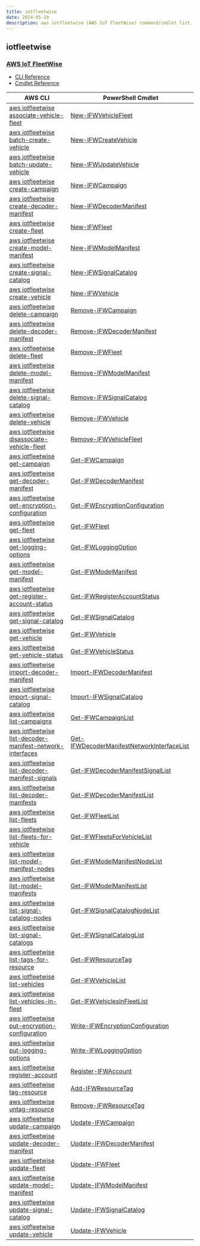 ```yaml
---
title: iotfleetwise
date: 2024-05-19
description: aws iotfleetwise (AWS IoT FleetWise) command/cmdlet list.
---
```


## iotfleetwise

### [AWS IoT FleetWise](https://aws.amazon.com/iot-fleetwise/)

* [CLI Reference](https://awscli.amazonaws.com/v2/documentation/api/latest/reference/iotfleetwise/index.html)
* [Cmdlet Reference](https://docs.aws.amazon.com/powershell/latest/reference/items/IoTFleetWise_cmdlets.html)

|AWS CLI|PowerShell Cmdlet|
|----|----|
|[aws iotfleetwise associate-vehicle-fleet](https://awscli.amazonaws.com/v2/documentation/api/latest/reference/iotfleetwise/associate-vehicle-fleet.html)|[New-IFWVehicleFleet](https://docs.aws.amazon.com/powershell/latest/reference/items/New-IFWVehicleFleet.html)|
|[aws iotfleetwise batch-create-vehicle](https://awscli.amazonaws.com/v2/documentation/api/latest/reference/iotfleetwise/batch-create-vehicle.html)|[New-IFWCreateVehicle](https://docs.aws.amazon.com/powershell/latest/reference/items/New-IFWCreateVehicle.html)|
|[aws iotfleetwise batch-update-vehicle](https://awscli.amazonaws.com/v2/documentation/api/latest/reference/iotfleetwise/batch-update-vehicle.html)|[New-IFWUpdateVehicle](https://docs.aws.amazon.com/powershell/latest/reference/items/New-IFWUpdateVehicle.html)|
|[aws iotfleetwise create-campaign](https://awscli.amazonaws.com/v2/documentation/api/latest/reference/iotfleetwise/create-campaign.html)|[New-IFWCampaign](https://docs.aws.amazon.com/powershell/latest/reference/items/New-IFWCampaign.html)|
|[aws iotfleetwise create-decoder-manifest](https://awscli.amazonaws.com/v2/documentation/api/latest/reference/iotfleetwise/create-decoder-manifest.html)|[New-IFWDecoderManifest](https://docs.aws.amazon.com/powershell/latest/reference/items/New-IFWDecoderManifest.html)|
|[aws iotfleetwise create-fleet](https://awscli.amazonaws.com/v2/documentation/api/latest/reference/iotfleetwise/create-fleet.html)|[New-IFWFleet](https://docs.aws.amazon.com/powershell/latest/reference/items/New-IFWFleet.html)|
|[aws iotfleetwise create-model-manifest](https://awscli.amazonaws.com/v2/documentation/api/latest/reference/iotfleetwise/create-model-manifest.html)|[New-IFWModelManifest](https://docs.aws.amazon.com/powershell/latest/reference/items/New-IFWModelManifest.html)|
|[aws iotfleetwise create-signal-catalog](https://awscli.amazonaws.com/v2/documentation/api/latest/reference/iotfleetwise/create-signal-catalog.html)|[New-IFWSignalCatalog](https://docs.aws.amazon.com/powershell/latest/reference/items/New-IFWSignalCatalog.html)|
|[aws iotfleetwise create-vehicle](https://awscli.amazonaws.com/v2/documentation/api/latest/reference/iotfleetwise/create-vehicle.html)|[New-IFWVehicle](https://docs.aws.amazon.com/powershell/latest/reference/items/New-IFWVehicle.html)|
|[aws iotfleetwise delete-campaign](https://awscli.amazonaws.com/v2/documentation/api/latest/reference/iotfleetwise/delete-campaign.html)|[Remove-IFWCampaign](https://docs.aws.amazon.com/powershell/latest/reference/items/Remove-IFWCampaign.html)|
|[aws iotfleetwise delete-decoder-manifest](https://awscli.amazonaws.com/v2/documentation/api/latest/reference/iotfleetwise/delete-decoder-manifest.html)|[Remove-IFWDecoderManifest](https://docs.aws.amazon.com/powershell/latest/reference/items/Remove-IFWDecoderManifest.html)|
|[aws iotfleetwise delete-fleet](https://awscli.amazonaws.com/v2/documentation/api/latest/reference/iotfleetwise/delete-fleet.html)|[Remove-IFWFleet](https://docs.aws.amazon.com/powershell/latest/reference/items/Remove-IFWFleet.html)|
|[aws iotfleetwise delete-model-manifest](https://awscli.amazonaws.com/v2/documentation/api/latest/reference/iotfleetwise/delete-model-manifest.html)|[Remove-IFWModelManifest](https://docs.aws.amazon.com/powershell/latest/reference/items/Remove-IFWModelManifest.html)|
|[aws iotfleetwise delete-signal-catalog](https://awscli.amazonaws.com/v2/documentation/api/latest/reference/iotfleetwise/delete-signal-catalog.html)|[Remove-IFWSignalCatalog](https://docs.aws.amazon.com/powershell/latest/reference/items/Remove-IFWSignalCatalog.html)|
|[aws iotfleetwise delete-vehicle](https://awscli.amazonaws.com/v2/documentation/api/latest/reference/iotfleetwise/delete-vehicle.html)|[Remove-IFWVehicle](https://docs.aws.amazon.com/powershell/latest/reference/items/Remove-IFWVehicle.html)|
|[aws iotfleetwise disassociate-vehicle-fleet](https://awscli.amazonaws.com/v2/documentation/api/latest/reference/iotfleetwise/disassociate-vehicle-fleet.html)|[Remove-IFWVehicleFleet](https://docs.aws.amazon.com/powershell/latest/reference/items/Remove-IFWVehicleFleet.html)|
|[aws iotfleetwise get-campaign](https://awscli.amazonaws.com/v2/documentation/api/latest/reference/iotfleetwise/get-campaign.html)|[Get-IFWCampaign](https://docs.aws.amazon.com/powershell/latest/reference/items/Get-IFWCampaign.html)|
|[aws iotfleetwise get-decoder-manifest](https://awscli.amazonaws.com/v2/documentation/api/latest/reference/iotfleetwise/get-decoder-manifest.html)|[Get-IFWDecoderManifest](https://docs.aws.amazon.com/powershell/latest/reference/items/Get-IFWDecoderManifest.html)|
|[aws iotfleetwise get-encryption-configuration](https://awscli.amazonaws.com/v2/documentation/api/latest/reference/iotfleetwise/get-encryption-configuration.html)|[Get-IFWEncryptionConfiguration](https://docs.aws.amazon.com/powershell/latest/reference/items/Get-IFWEncryptionConfiguration.html)|
|[aws iotfleetwise get-fleet](https://awscli.amazonaws.com/v2/documentation/api/latest/reference/iotfleetwise/get-fleet.html)|[Get-IFWFleet](https://docs.aws.amazon.com/powershell/latest/reference/items/Get-IFWFleet.html)|
|[aws iotfleetwise get-logging-options](https://awscli.amazonaws.com/v2/documentation/api/latest/reference/iotfleetwise/get-logging-options.html)|[Get-IFWLoggingOption](https://docs.aws.amazon.com/powershell/latest/reference/items/Get-IFWLoggingOption.html)|
|[aws iotfleetwise get-model-manifest](https://awscli.amazonaws.com/v2/documentation/api/latest/reference/iotfleetwise/get-model-manifest.html)|[Get-IFWModelManifest](https://docs.aws.amazon.com/powershell/latest/reference/items/Get-IFWModelManifest.html)|
|[aws iotfleetwise get-register-account-status](https://awscli.amazonaws.com/v2/documentation/api/latest/reference/iotfleetwise/get-register-account-status.html)|[Get-IFWRegisterAccountStatus](https://docs.aws.amazon.com/powershell/latest/reference/items/Get-IFWRegisterAccountStatus.html)|
|[aws iotfleetwise get-signal-catalog](https://awscli.amazonaws.com/v2/documentation/api/latest/reference/iotfleetwise/get-signal-catalog.html)|[Get-IFWSignalCatalog](https://docs.aws.amazon.com/powershell/latest/reference/items/Get-IFWSignalCatalog.html)|
|[aws iotfleetwise get-vehicle](https://awscli.amazonaws.com/v2/documentation/api/latest/reference/iotfleetwise/get-vehicle.html)|[Get-IFWVehicle](https://docs.aws.amazon.com/powershell/latest/reference/items/Get-IFWVehicle.html)|
|[aws iotfleetwise get-vehicle-status](https://awscli.amazonaws.com/v2/documentation/api/latest/reference/iotfleetwise/get-vehicle-status.html)|[Get-IFWVehicleStatus](https://docs.aws.amazon.com/powershell/latest/reference/items/Get-IFWVehicleStatus.html)|
|[aws iotfleetwise import-decoder-manifest](https://awscli.amazonaws.com/v2/documentation/api/latest/reference/iotfleetwise/import-decoder-manifest.html)|[Import-IFWDecoderManifest](https://docs.aws.amazon.com/powershell/latest/reference/items/Import-IFWDecoderManifest.html)|
|[aws iotfleetwise import-signal-catalog](https://awscli.amazonaws.com/v2/documentation/api/latest/reference/iotfleetwise/import-signal-catalog.html)|[Import-IFWSignalCatalog](https://docs.aws.amazon.com/powershell/latest/reference/items/Import-IFWSignalCatalog.html)|
|[aws iotfleetwise list-campaigns](https://awscli.amazonaws.com/v2/documentation/api/latest/reference/iotfleetwise/list-campaigns.html)|[Get-IFWCampaignList](https://docs.aws.amazon.com/powershell/latest/reference/items/Get-IFWCampaignList.html)|
|[aws iotfleetwise list-decoder-manifest-network-interfaces](https://awscli.amazonaws.com/v2/documentation/api/latest/reference/iotfleetwise/list-decoder-manifest-network-interfaces.html)|[Get-IFWDecoderManifestNetworkInterfaceList](https://docs.aws.amazon.com/powershell/latest/reference/items/Get-IFWDecoderManifestNetworkInterfaceList.html)|
|[aws iotfleetwise list-decoder-manifest-signals](https://awscli.amazonaws.com/v2/documentation/api/latest/reference/iotfleetwise/list-decoder-manifest-signals.html)|[Get-IFWDecoderManifestSignalList](https://docs.aws.amazon.com/powershell/latest/reference/items/Get-IFWDecoderManifestSignalList.html)|
|[aws iotfleetwise list-decoder-manifests](https://awscli.amazonaws.com/v2/documentation/api/latest/reference/iotfleetwise/list-decoder-manifests.html)|[Get-IFWDecoderManifestList](https://docs.aws.amazon.com/powershell/latest/reference/items/Get-IFWDecoderManifestList.html)|
|[aws iotfleetwise list-fleets](https://awscli.amazonaws.com/v2/documentation/api/latest/reference/iotfleetwise/list-fleets.html)|[Get-IFWFleetList](https://docs.aws.amazon.com/powershell/latest/reference/items/Get-IFWFleetList.html)|
|[aws iotfleetwise list-fleets-for-vehicle](https://awscli.amazonaws.com/v2/documentation/api/latest/reference/iotfleetwise/list-fleets-for-vehicle.html)|[Get-IFWFleetsForVehicleList](https://docs.aws.amazon.com/powershell/latest/reference/items/Get-IFWFleetsForVehicleList.html)|
|[aws iotfleetwise list-model-manifest-nodes](https://awscli.amazonaws.com/v2/documentation/api/latest/reference/iotfleetwise/list-model-manifest-nodes.html)|[Get-IFWModelManifestNodeList](https://docs.aws.amazon.com/powershell/latest/reference/items/Get-IFWModelManifestNodeList.html)|
|[aws iotfleetwise list-model-manifests](https://awscli.amazonaws.com/v2/documentation/api/latest/reference/iotfleetwise/list-model-manifests.html)|[Get-IFWModelManifestList](https://docs.aws.amazon.com/powershell/latest/reference/items/Get-IFWModelManifestList.html)|
|[aws iotfleetwise list-signal-catalog-nodes](https://awscli.amazonaws.com/v2/documentation/api/latest/reference/iotfleetwise/list-signal-catalog-nodes.html)|[Get-IFWSignalCatalogNodeList](https://docs.aws.amazon.com/powershell/latest/reference/items/Get-IFWSignalCatalogNodeList.html)|
|[aws iotfleetwise list-signal-catalogs](https://awscli.amazonaws.com/v2/documentation/api/latest/reference/iotfleetwise/list-signal-catalogs.html)|[Get-IFWSignalCatalogList](https://docs.aws.amazon.com/powershell/latest/reference/items/Get-IFWSignalCatalogList.html)|
|[aws iotfleetwise list-tags-for-resource](https://awscli.amazonaws.com/v2/documentation/api/latest/reference/iotfleetwise/list-tags-for-resource.html)|[Get-IFWResourceTag](https://docs.aws.amazon.com/powershell/latest/reference/items/Get-IFWResourceTag.html)|
|[aws iotfleetwise list-vehicles](https://awscli.amazonaws.com/v2/documentation/api/latest/reference/iotfleetwise/list-vehicles.html)|[Get-IFWVehicleList](https://docs.aws.amazon.com/powershell/latest/reference/items/Get-IFWVehicleList.html)|
|[aws iotfleetwise list-vehicles-in-fleet](https://awscli.amazonaws.com/v2/documentation/api/latest/reference/iotfleetwise/list-vehicles-in-fleet.html)|[Get-IFWVehiclesInFleetList](https://docs.aws.amazon.com/powershell/latest/reference/items/Get-IFWVehiclesInFleetList.html)|
|[aws iotfleetwise put-encryption-configuration](https://awscli.amazonaws.com/v2/documentation/api/latest/reference/iotfleetwise/put-encryption-configuration.html)|[Write-IFWEncryptionConfiguration](https://docs.aws.amazon.com/powershell/latest/reference/items/Write-IFWEncryptionConfiguration.html)|
|[aws iotfleetwise put-logging-options](https://awscli.amazonaws.com/v2/documentation/api/latest/reference/iotfleetwise/put-logging-options.html)|[Write-IFWLoggingOption](https://docs.aws.amazon.com/powershell/latest/reference/items/Write-IFWLoggingOption.html)|
|[aws iotfleetwise register-account](https://awscli.amazonaws.com/v2/documentation/api/latest/reference/iotfleetwise/register-account.html)|[Register-IFWAccount](https://docs.aws.amazon.com/powershell/latest/reference/items/Register-IFWAccount.html)|
|[aws iotfleetwise tag-resource](https://awscli.amazonaws.com/v2/documentation/api/latest/reference/iotfleetwise/tag-resource.html)|[Add-IFWResourceTag](https://docs.aws.amazon.com/powershell/latest/reference/items/Add-IFWResourceTag.html)|
|[aws iotfleetwise untag-resource](https://awscli.amazonaws.com/v2/documentation/api/latest/reference/iotfleetwise/untag-resource.html)|[Remove-IFWResourceTag](https://docs.aws.amazon.com/powershell/latest/reference/items/Remove-IFWResourceTag.html)|
|[aws iotfleetwise update-campaign](https://awscli.amazonaws.com/v2/documentation/api/latest/reference/iotfleetwise/update-campaign.html)|[Update-IFWCampaign](https://docs.aws.amazon.com/powershell/latest/reference/items/Update-IFWCampaign.html)|
|[aws iotfleetwise update-decoder-manifest](https://awscli.amazonaws.com/v2/documentation/api/latest/reference/iotfleetwise/update-decoder-manifest.html)|[Update-IFWDecoderManifest](https://docs.aws.amazon.com/powershell/latest/reference/items/Update-IFWDecoderManifest.html)|
|[aws iotfleetwise update-fleet](https://awscli.amazonaws.com/v2/documentation/api/latest/reference/iotfleetwise/update-fleet.html)|[Update-IFWFleet](https://docs.aws.amazon.com/powershell/latest/reference/items/Update-IFWFleet.html)|
|[aws iotfleetwise update-model-manifest](https://awscli.amazonaws.com/v2/documentation/api/latest/reference/iotfleetwise/update-model-manifest.html)|[Update-IFWModelManifest](https://docs.aws.amazon.com/powershell/latest/reference/items/Update-IFWModelManifest.html)|
|[aws iotfleetwise update-signal-catalog](https://awscli.amazonaws.com/v2/documentation/api/latest/reference/iotfleetwise/update-signal-catalog.html)|[Update-IFWSignalCatalog](https://docs.aws.amazon.com/powershell/latest/reference/items/Update-IFWSignalCatalog.html)|
|[aws iotfleetwise update-vehicle](https://awscli.amazonaws.com/v2/documentation/api/latest/reference/iotfleetwise/update-vehicle.html)|[Update-IFWVehicle](https://docs.aws.amazon.com/powershell/latest/reference/items/Update-IFWVehicle.html)|

